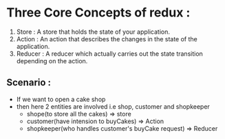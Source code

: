 # Three Core Concepts of redux :

1. Store : A store that holds the state of your application.
2. Action : An action that describes the changes in the state of the application.
3. Reducer : A reducer which actually carries out the state transition depending on the action.

## Scenario :

- If we want to open a cake shop
- then here 2 entities are involved i.e shop, customer and shopkeeper
  - shope(to store all the cakes) => store
  - customer(have intension to buyCakes) => Action
  - shopkeeper(who handles customer's buyCake request) => Reducer
